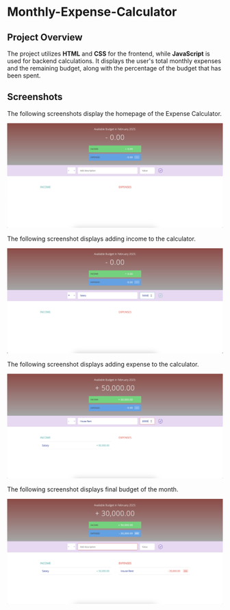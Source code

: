 # Monthly-Expense-Calculator
## **Project Overview**  

The project utilizes **HTML** and **CSS** for the frontend, while **JavaScript** is used for backend calculations. It displays the user's total monthly expenses and the remaining budget, along with the percentage of the budget that has been spent.

## **Screenshots**  

The following screenshots display the homepage of the Expense Calculator.  

![Homepage Screenshot](SS1.jpeg)

The following screenshot displays adding income to the calculator.

![Income Screenshot](SS2.jpeg)

The following screenshot displays adding expense to the calculator.

![Expense Screenshot](SS3.jpeg)

The following screenshot displays final budget of the month.

![Budget Screenshot](SS4.jpeg)
